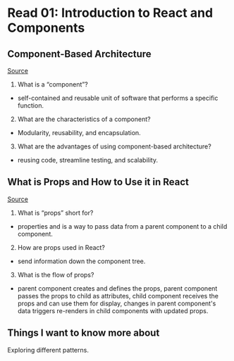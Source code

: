 # Read 01: Introduction to React and Components

## Component-Based Architecture

[Source](https://www.tutorialspoint.com/software_architecture_design/component_based_architecture.htm)

1. What is a “component”?

- self-contained and reusable unit of software that performs a specific function.

2. What are the characteristics of a component?

- Modularity, reusability, and encapsulation.

3. What are the advantages of using component-based architecture?

- reusing code, streamline testing, and scalability.


## What is Props and How to Use it in React

[Source](https://itnext.io/what-is-props-and-how-to-use-it-in-react-da307f500da0)

1. What is “props” short for?

- properties and is a way to pass data from a parent component to a child component.

2. How are props used in React?

- send information down the component tree.

3. What is the flow of props?

- parent component creates and defines the props, parent component passes the props to child as attributes, child component receives the props and can use them for display, changes in parent component's data triggers re-renders in child components with updated props.


## Things I want to know more about 

Exploring different patterns.